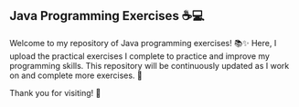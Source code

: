 ## Java Programming Exercises ☕💻
Welcome to my repository of Java programming exercises! 📚✨
Here, I upload the practical exercises I complete to practice and improve my programming skills.
This repository will be continuously updated as I work on and complete more exercises. 🚀

Thank you for visiting! 🙌
